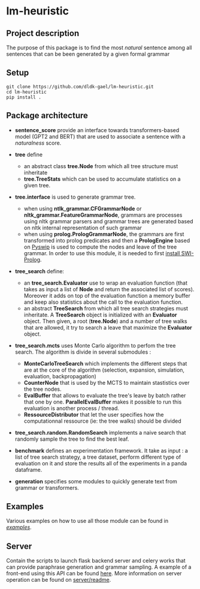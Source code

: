 # lm-heuristic

## Project description

The purpose of this package is to find the most *natural* sentence among all sentences 
that can be been generated by a given formal grammar

## Setup

```
git clone https://github.com/dldk-gael/lm-heuristic.git
cd lm-heuristic
pip install .
```


## Package architecture 

- **sentence_score** provide an interface towards transformers-based model (GPT2 and BERT) that are used to associate a sentence with a *naturalness* score. 

- **tree** define 
    - an abstract class **tree.Node** from which all tree structure must inheritate
    - **tree.TreeStats** which can be used to accumulate statistics on a given tree. 

- **tree.interface** is used to generate grammar tree. 
    - when using **ntlk_grammar.CFGrammarNode** or **nltk_grammar.FeatureGrammarNode**, grammars are processes using nltk grammar parsers and grammar trees are generated based on nltk internal representation of such grammar 
    - when using **prolog.PrologGrammarNode**, the grammars are first transformed into prolog predicates and then a **PrologEngine** based on [Pyswip](https://pypi.org/project/pyswip/) is used to compute the nodes and leave of the tree grammar. In order to use this module, it is needed to first [install SWI-Prolog](https://www.swi-prolog.org/download/stable).

- **tree_search** define:
    - an **tree_search.Evaluator** use to wrap an evaluation function (that takes as input a list of **Node** and return the associated list of scores). Moreover it adds on top of the evaluation function a memory buffer and keep also statistics about the call to the evaluation function. 
    -  an abstract **TreeSearch** from which all tree search strategies must inheritate. A **TreeSearch** object is initialized with an **Evaluator** object. Then given, a root (**tree.Node**) and a number of tree walks that are allowed, it try to search a leave that maximize the **Evaluator** object. 

- **tree_search.mcts** uses Monte Carlo algorithm to perfom the tree search. The algorithm is divide in several submodules :
    - **MonteCarloTreeSearch** which implements the different steps that are at the core of the algorithm (selection, expansion, simulation, evaluation, backpropagation)
    - **CounterNode** that is used by the MCTS to maintain stastistics over the tree nodes. 
    - **EvalBuffer** that allows to evaluate the tree's leave by batch rather that one by one. **ParallelEvalBuffer** makes it possible to run this evaluation is another process / thread. 
    - **RessourceDistributor** that let the user specifies how the computationnal ressource (ie: the tree walks) should be divided
 
- **tree_search.random.RandomSearch** implements a naive search that randomly sample the tree to find the best leaf.

- **benchmark** defines an experimentation framework. It take as input : a list of tree search strategy, 
a tree dataset, perform different type of evaluation on it and store the results all of the experiments in a panda dataframe.

- **generation** specifies some modules to quickly generate text from grammar or transformers. 

## Examples

Various examples on how to use all those module can be found in [*examples*](https://github.com/dldk-gael/lm-heuristic/tree/master/examples).

## Server

Contain the scripts to launch flask backend server and celery works that can provide paraphrase generation and grammar sampling. A example of a front-end using this API can be found [here](https://github.com/dldk-gael/grammar_generator). More information on server operation can be found on [server/readme](https://github.com/dldk-gael/lm-heuristic/tree/master/server).
